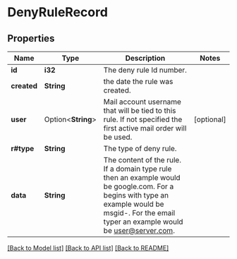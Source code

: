 # DenyRuleRecord

## Properties

Name | Type | Description | Notes
------------ | ------------- | ------------- | -------------
**id** | **i32** | The deny rule Id number. | 
**created** | **String** | the date the rule was created. | 
**user** | Option<**String**> | Mail account username that will be tied to this rule.  If not specified the first active mail order will be used. | [optional]
**r#type** | **String** | The type of deny rule. | 
**data** | **String** | The content of the rule.  If a domain type rule then an example would be google.com. For a begins with type an example would be msgid-.  For the email typer an example would be user@server.com. | 

[[Back to Model list]](../README.md#documentation-for-models) [[Back to API list]](../README.md#documentation-for-api-endpoints) [[Back to README]](../README.md)


